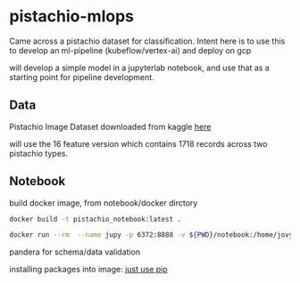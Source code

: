 # pistachio-mlops

Came across a pistachio dataset for classification. Intent here is to use this to develop an ml-pipeline (kubeflow/vertex-ai) and deploy on gcp

will develop a simple model in a jupyterlab notebook, and use that as a starting point for pipeline development.

## Data
Pistachio Image Dataset downloaded from kaggle [here](https://www.kaggle.com/datasets/muratkokludataset/pistachio-image-dataset)

will use the 16 feature version which contains 1718 records across two pistachio types.
## Notebook

build docker image, from notebook/docker dirctory
```bash
docker build -t pistachio_notebook:latest .
```

```bash
docker run --rm  --name jupy -p 6372:8888 -v ${PWD}/notebook:/home/jovyan/work/pistachio pistachio_notebook:latest
```

pandera for schema/data validation

installing packages into image:
[just use pip](https://jupyter-docker-stacks.readthedocs.io/en/latest/using/recipes.html#using-mamba-install-recommended-or-pip-install-in-a-child-docker-image)
